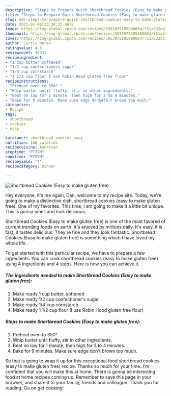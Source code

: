 ```yaml
---
description: "Steps to Prepare Quick Shortbread Cookies (Easy to make gluten free)"
title: "Steps to Prepare Quick Shortbread Cookies (Easy to make gluten free)"
slug: 507-steps-to-prepare-quick-shortbread-cookies-easy-to-make-gluten-free
date: 2021-01-06T23:34:33.467Z
image: https://img-global.cpcdn.com/recipes/5953975105880064/751x532cq70/shortbread-cookies-easy-to-make-gluten-free-recipe-main-photo.jpg
thumbnail: https://img-global.cpcdn.com/recipes/5953975105880064/751x532cq70/shortbread-cookies-easy-to-make-gluten-free-recipe-main-photo.jpg
cover: https://img-global.cpcdn.com/recipes/5953975105880064/751x532cq70/shortbread-cookies-easy-to-make-gluten-free-recipe-main-photo.jpg
author: Curtis Moran
ratingvalue: 4.3
reviewcount: 34331
recipeingredient:
- "1 cup butter softened"
- "1/2 cup confectioners sugar"
- "1/4 cup cornstarch"
- "1 1/2 cup flour I use Robin Hood gluten free flour"
recipeinstructions:
- "Preheat oven to 350°."
- "Whip butter until fluffy, stir in other ingredients."
- "Beat on low for 1 minute, then high for 3 to 4 minutes."
- "Bake for 9 minutes. Make sure edge don&#39;t brown too much."
categories:
- Recipe
tags:
- shortbread
- cookies
- easy

katakunci: shortbread cookies easy 
nutrition: 188 calories
recipecuisine: American
preptime: "PT37M"
cooktime: "PT55M"
recipeyield: "4"
recipecategory: Dinner

---
```



![Shortbread Cookies (Easy to make gluten free)](https://img-global.cpcdn.com/recipes/5953975105880064/751x532cq70/shortbread-cookies-easy-to-make-gluten-free-recipe-main-photo.jpg)

Hey everyone, it's me again, Dan, welcome to my recipe site. Today, we're going to make a distinctive dish, shortbread cookies (easy to make gluten free). One of my favorites. This time, I am going to make it a little bit unique. This is gonna smell and look delicious.

Shortbread Cookies (Easy to make gluten free) is one of the most favored of current trending foods on earth. It's enjoyed by millions daily. It's easy, it is fast, it tastes delicious. They're fine and they look fantastic. Shortbread Cookies (Easy to make gluten free) is something which I have loved my whole life.




To get started with this particular recipe, we have to prepare a few ingredients. You can cook shortbread cookies (easy to make gluten free) using 4 ingredients and 4 steps. Here is how you can achieve it.

<!--inarticleads1-->

##### The ingredients needed to make Shortbread Cookies (Easy to make gluten free):

1. Make ready 1 cup butter, softened
1. Make ready 1/2 cup confectioner&#39;s sugar
1. Make ready 1/4 cup cornstarch
1. Make ready 1 1/2 cup flour (I use Robin Hood gluten free flour)




<!--inarticleads2-->

##### Steps to make Shortbread Cookies (Easy to make gluten free):

1. Preheat oven to 350°.
1. Whip butter until fluffy, stir in other ingredients.
1. Beat on low for 1 minute, then high for 3 to 4 minutes.
1. Bake for 9 minutes. Make sure edge don&#39;t brown too much.




So that is going to wrap it up for this exceptional food shortbread cookies (easy to make gluten free) recipe. Thanks so much for your time. I'm confident that you will make this at home. There is gonna be interesting food at home recipes coming up. Remember to save this page in your browser, and share it to your family, friends and colleague. Thank you for reading. Go on get cooking!
